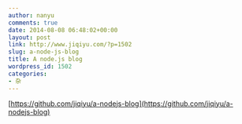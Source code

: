 ```yaml
---
author: nanyu
comments: true
date: 2014-08-08 06:48:02+00:00
layout: post
link: http://www.jiqiyu.com/?p=1502
slug: a-node-js-blog
title: A node.js blog
wordpress_id: 1502
categories:
- 杂
---
```


[https://github.com/jiqiyu/a-nodejs-blog](https://github.com/jiqiyu/a-nodejs-blog)

